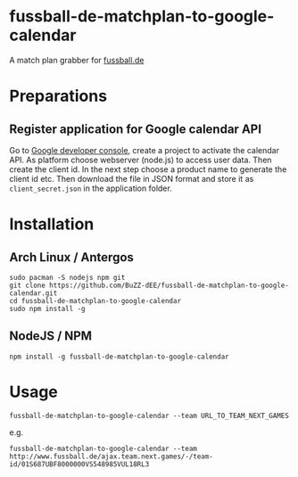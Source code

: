 # fussball-de-matchplan-to-google-calendar
A match plan grabber for [fussball.de][0]

# Preparations

## Register application for Google calendar API

Go to [Google developer console][1], create a project to activate the calendar API. As platform choose webserver (node.js)
to access user data. Then create the client id. In the next step choose a product name to generate the client id etc. Then download the file in JSON format and store it as `client_secret.json` in the application folder.

# Installation

## Arch Linux / Antergos
    sudo pacman -S nodejs npm git
    git clone https://github.com/BuZZ-dEE/fussball-de-matchplan-to-google-calendar.git
    cd fussball-de-matchplan-to-google-calendar
    sudo npm install -g

## NodeJS / NPM
    npm install -g fussball-de-matchplan-to-google-calendar

# Usage
    fussball-de-matchplan-to-google-calendar --team URL_TO_TEAM_NEXT_GAMES

e.g.

    fussball-de-matchplan-to-google-calendar --team http://www.fussball.de/ajax.team.next.games/-/team-id/01S687UBF8000000VS548985VUL18RL3

[0]: http://www.fussball.de/
[1]: https://console.developers.google.com/flows/enableapi?apiid=calendar

